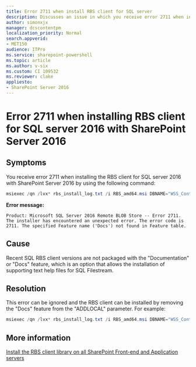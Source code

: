 ```yaml
---
title: Error 2711 when install RBS client for SQL server
description: Discusses an issue in which you receive error 2711 when installing the RBS client for SQL server 2016 with SharePoint 2016. Provides a resolution.
author: simonxjx
manager: dcscontentpm
localization_priority: Normal
search.appverid: 
- MET150
audience: ITPro
ms.service: sharepoint-powershell
ms.topic: article
ms.author: v-six
ms.custom: CI 109532
ms.reviewer: clake
appliesto:
- SharePoint Server 2016
---
```


# Error 2711 when installing RBS client for SQL server 2016 with SharePoint Server 2016

## Symptoms

You receive error 2711 when installing the RBS client for SQL server 2016 with SharePoint Server 2016 by using the following command:

```powershell
msiexec /qn /lvx* rbs_install_log.txt /i RBS_amd64.msi DBNAME="WSS_Content" DBINSTANCE="DBInstanceName" ADDLOCAL=Client,Docs,Maintainer,ServerScript,FilestreamClient,FilestreamServer
```
**Error message:**

```adoc
Product: Microsoft SQL Server 2016 Remote BLOB Store -- Error 2711. The installer has encountered an unexpected error. The error code is 2711. The specified Feature name ('Docs') not found in Feature table.
```

## Cause

Recent SQL RBS client versions are not packaged with the "Documentation" or "Docs" feature, which is an option that allows the installation of supporting text help files for SQL Filestream.

## Resolution

This error can be ignored and the RBS client can be installed by removing the "Docs" feature from the "ADDLOCAL" parameter. For example: 

```powershell
msiexec /qn /lvx* rbs_install_log.txt /i RBS_amd64.msi DBNAME="WSS_Content" DBINSTANCE="DBInstanceName" ADDLOCAL=Client,Maintainer,ServerScript,FilestreamClient,FilestreamServer
```

## More information

[Install the RBS client library on all SharePoint Front-end and Application servers](https://docs.microsoft.com/SharePoint/administration/install-and-configure-rbs#to-install-the-rbs-client-library-on-all-sharepoint-front-end-and-application-servers)
